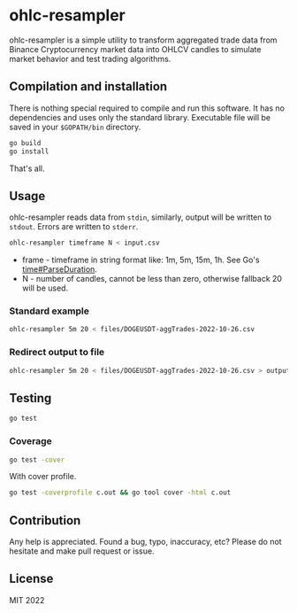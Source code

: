 # ohlc-resampler

ohlc-resampler is a simple utility to transform aggregated trade data 
from Binance Cryptocurrency market data into OHLCV candles to simulate
market behavior and test trading algorithms.

## Compilation and installation

There is nothing special required to compile and run this software. 
It has no dependencies and uses only the standard library. Executable 
file will be saved in your `$GOPATH/bin` directory.

```sh
go build
go install
```

That's all.

## Usage

ohlc-resampler reads data from `stdin`, similarly, output will be written
to `stdout`. Errors are written to `stderr`.

```sh
ohlc-resampler timeframe N < input.csv
```

* frame - timeframe in string format like: 1m, 5m, 15m, 1h. See Go's
[time#ParseDuration](https://pkg.go.dev/time#ParseDuration).
* N - number of candles, cannot be less than zero, otherwise
fallback 20 will be used.

### Standard example

```sh
ohlc-resampler 5m 20 < files/DOGEUSDT-aggTrades-2022-10-26.csv
```

### Redirect output to file
```sh
ohlc-resampler 5m 20 < files/DOGEUSDT-aggTrades-2022-10-26.csv > output.csv
```

## Testing

```sh
go test
```

### Coverage

```sh
go test -cover
```

With cover profile.

```sh
go test -coverprofile c.out && go tool cover -html c.out
```

## Contribution

Any help is appreciated. Found a bug, typo, inaccuracy, etc?
Please do not hesitate and make pull request or issue.

## License

MIT 2022
